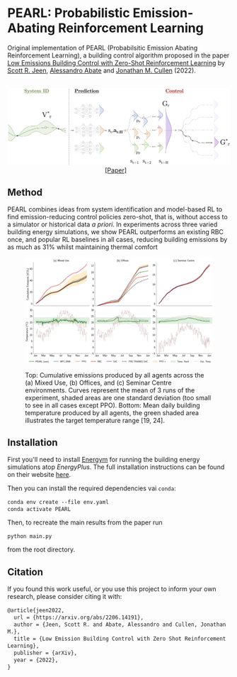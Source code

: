 # PEARL: Probabilistic Emission-Abating Reinforcement Learning
Original implementation of PEARL (Probabilsitic Emission Abating Reinforcement Learning), a building control algorithm
proposed in the paper [Low Emissions Building Control with Zero-Shot Reinforcement Learning](https://arxiv.org/abs/2206.14191)
by [Scott R. Jeen](https://enjeeneer.io), [Alessandro Abate](https://www.cs.ox.ac.uk/people/alessandro.abate/)
and [Jonathan M. Cullen](http://www.eng.cam.ac.uk/profiles/jmc99) (2022).

<p align="center">
  <br><img src='/media/pearl.png' width="900"/><br>
   <a href="https://arxiv.org/abs/2206.14191">[Paper]</a>&emsp;
</p>

## Method
PEARL combines ideas from system identification and model-based RL to find emission-reducing control policies zero-shot, that is,
without access to a simulator or historical data _a priori_. In experiments across three varied building energy simulations, we
show PEARL outperforms an existing RBC once, and popular RL baselines in all cases, reducing building emissions by as
much as 31% whilst maintaining thermal comfort

<figure>
<p align="center">
  <img src='/media/emissions.jpg' width="600"/>
    <figcaption> Top: Cumulative emissions produced by all agents across the (a) Mixed Use, (b) Offices, and (c) Seminar Centre
environments. Curves represent the mean of 3 runs of the experiment, shaded areas are one standard deviation (too small to see
in all cases except PPO). Bottom: Mean daily building temperature produced by all agents, the green shaded area illustrates the
target temperature range [19, 24]. </figcaption>
</figure>


## Installation
First you'll need to install [Energym](https://github.com/bsl546/energym) for running the building energy simulations atop
 _EnergyPlus_. The full installation instructions can be found on their website [here](https://bsl546.github.io/energym-pages/sources/install_min.html).

Then you can install the required dependencies vai `conda`:
```commandline
conda env create --file env.yaml
conda activate PEARL
```
Then, to recreate the main results from the paper run
```commandline
python main.py
```
from the root directory. 
## Citation
If you found this work useful, or you use this project to inform your own research, please consider citing it with:
```commandline
@article{jeen2022,
  url = {https://arxiv.org/abs/2206.14191},
  author = {Jeen, Scott R. and Abate, Alessandro and Cullen, Jonathan M.},  
  title = {Low Emission Building Control with Zero Shot Reinforcement Learning},
  publisher = {arXiv},
  year = {2022},
}
```









